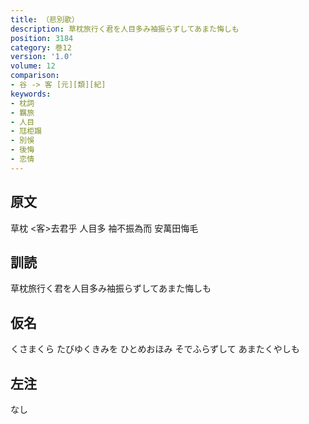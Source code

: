 ```yaml
---
title: （悲別歌）
description: 草枕旅行く君を人目多み袖振らずしてあまた悔しも
position: 3184
category: 巻12
version: '1.0'
volume: 12
comparison:
- 谷 -> 客 [元][類][紀]
keywords:
- 枕詞
- 羈旅
- 人目
- 尫柜蹋
- 別悞
- 後悔
- 恋情
---
```


## 原文

草枕 <客>去君乎 人目多 袖不振為而 安萬田悔毛

## 訓読

草枕旅行く君を人目多み袖振らずしてあまた悔しも

## 仮名

くさまくら たびゆくきみを ひとめおほみ そでふらずして あまたくやしも

## 左注

なし
